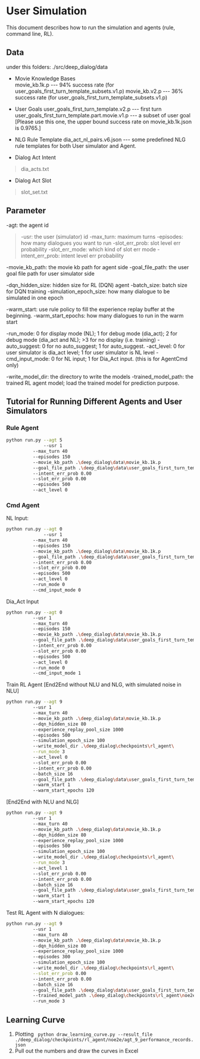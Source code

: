 # User Simulation
This document describes how to run the simulation and agents (rule, command line, RL).
## Data
under this folders: ./src/deep_dialog/data

* Movie Knowledge Bases<br/>
movie_kb.1k.p --- 94% success rate (for user_goals_first_turn_template_subsets.v1.p)
movie_kb.v2.p --- 36% success rate (for user_goals_first_turn_template_subsets.v1.p)

* User Goals
user_goals_first_turn_template.v2.p --- first turn
user_goals_first_turn_template.part.movie.v1.p --- a subset of user goal [Please use this one, the upper bound success rate on movie_kb.1k.json is 0.9765.]

* NLG Rule Template
dia_act_nl_pairs.v6.json --- some predefined NLG rule templates for both User simulator and Agent.

* Dialog Act Intent
> dia_acts.txt

* Dialog Act Slot
> slot_set.txt

## Parameter

-agt: the agent id
> -usr: the user (simulator) id
> -max_turn: maximum turns
> -episodes: how many dialogues you want to run
> -slot_err_prob: slot level err probability
> -slot_err_mode: which kind of slot err mode
> -intent_err_prob: intent level err probability

-movie_kb_path: the movie kb path for agent side
-goal_file_path: the user goal file path for user simulator side

-dqn_hidden_size: hidden size for RL (DQN) agent
-batch_size: batch size for DQN training
-simulation_epoch_size: how many dialogue to be simulated in one epoch

-warm_start: use rule policy to fill the experience replay buffer at the beginning.
-warm_start_epochs: how many dialogues to run in the warm start

-run_mode: 0 for display mode (NL); 1 for debug mode (dia_act); 2 for debug mode (dia_act and NL); >3 for no display (i.e. training)
-auto_suggest: 0 for no auto_suggest; 1 for auto_suggest.
-act_level: 0 for user simulator is dia_act level; 1 for user simulator is NL level
-cmd_input_mode: 0 for NL input; 1 for Dia_Act input. (this is for AgentCmd only)

-write_model_dir: the directory to write the models
-trained_model_path: the trained RL agent model; load the trained model for prediction purpose.


## Tutorial for Running Different Agents and User Simulators

### Rule Agent
```sh
python run.py --agt 5 
              --usr 1
	      --max_turn 40
	      --episodes 150
	      --movie_kb_path .\deep_dialog\data\movie_kb.1k.p
	      --goal_file_path .\deep_dialog\data\user_goals_first_turn_template.part.movie.v1.p
	      --intent_err_prob 0.00
	      --slot_err_prob 0.00
	      --episodes 500
	      --act_level 0
```

### Cmd Agent
NL Input:
```sh
python run.py --agt 0
              --usr 1
	      --max_turn 40
	      --episodes 150
	      --movie_kb_path .\deep_dialog\data\movie_kb.1k.p
	      --goal_file_path .\deep_dialog\data\user_goals_first_turn_template.part.movie.v1.p
	      --intent_err_prob 0.00
	      --slot_err_prob 0.00
	      --episodes 500
	      --act_level 0
	      --run_mode 0
	      --cmd_input_mode 0
```
Dia_Act Input
```sh
python run.py --agt 0
	      --usr 1
	      --max_turn 40
	      --episodes 150
	      --movie_kb_path .\deep_dialog\data\movie_kb.1k.p 
	      --goal_file_path .\deep_dialog\data\user_goals_first_turn_template.part.movie.v1.p
	      --intent_err_prob 0.00
	      --slot_err_prob 0.00
	      --episodes 500
	      --act_level 0
	      --run_mode 0
	      --cmd_input_mode 1
```
Train RL Agent
[End2End without NLU and NLG, with simulated noise in NLU]
```sh
python run.py --agt 9
	      --usr 1
	      --max_turn 40
	      --movie_kb_path .\deep_dialog\data\movie_kb.1k.p
	      --dqn_hidden_size 80
	      --experience_replay_pool_size 1000
	      --episodes 500
	      --simulation_epoch_size 100
	      --write_model_dir .\deep_dialog\checkpoints\rl_agent\
	      --run_mode 3
	      --act_level 0
	      --slot_err_prob 0.00
	      --intent_err_prob 0.00
	      --batch_size 16
	      --goal_file_path .\deep_dialog\data\user_goals_first_turn_template.part.movie.v1.p
	      --warm_start 1
	      --warm_start_epochs 120
```
[End2End with NLU and NLG]
```sh
python run.py --agt 9
	      --usr 1
	      --max_turn 40
	      --movie_kb_path .\deep_dialog\data\movie_kb.1k.p
	      --dqn_hidden_size 80
	      --experience_replay_pool_size 1000
	      --episodes 500
	      --simulation_epoch_size 100
	      --write_model_dir .\deep_dialog\checkpoints\rl_agent\
	      --run_mode 3
	      --act_level 1
	      --slot_err_prob 0.00
	      --intent_err_prob 0.00
	      --batch_size 16
	      --goal_file_path .\deep_dialog\data\user_goals_first_turn_template.part.movie.v1.p
	      --warm_start 1
	      --warm_start_epochs 120
```
Test RL Agent with N dialogues:
```sh
python run.py --agt 9
	      --usr 1
	      --max_turn 40
	      --movie_kb_path .\deep_dialog\data\movie_kb.1k.p
	      --dqn_hidden_size 80
	      --experience_replay_pool_size 1000
	      --episodes 300 
	      --simulation_epoch_size 100
	      --write_model_dir .\deep_dialog\checkpoints\rl_agent\
	      --slot_err_prob 0.00
	      --intent_err_prob 0.00
	      --batch_size 16
	      --goal_file_path .\deep_dialog\data\user_goals_first_turn_template.part.movie.v1.p
	      --trained_model_path .\deep_dialog\checkpoints\rl_agent\noe2e\agt_9_400_420_0.90000.p
	      --run_mode 3
```

## Learning Curve
1. Plotting
``` python draw_learning_curve.py --result_file ./deep_dialog/checkpoints/rl_agent/noe2e/agt_9_performance_records.json```
2. Pull out the numbers and draw the curves in Excel
